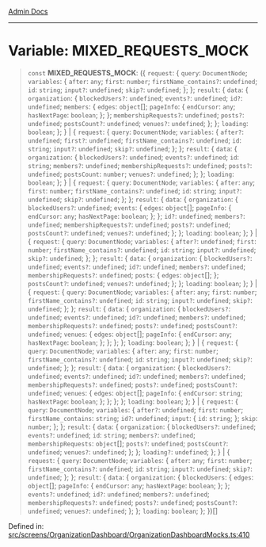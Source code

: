 [Admin Docs](/)

***

# Variable: MIXED\_REQUESTS\_MOCK

> `const` **MIXED\_REQUESTS\_MOCK**: (\{ `request`: \{ `query`: `DocumentNode`; `variables`: \{ `after`: `any`; `first`: `number`; `firstName_contains?`: `undefined`; `id`: `string`; `input?`: `undefined`; `skip?`: `undefined`; \}; \}; `result`: \{ `data`: \{ `organization`: \{ `blockedUsers?`: `undefined`; `events?`: `undefined`; `id?`: `undefined`; `members`: \{ `edges`: `object`[]; `pageInfo`: \{ `endCursor`: `any`; `hasNextPage`: `boolean`; \}; \}; `membershipRequests?`: `undefined`; `posts?`: `undefined`; `postsCount?`: `undefined`; `venues?`: `undefined`; \}; \}; `loading`: `boolean`; \}; \} \| \{ `request`: \{ `query`: `DocumentNode`; `variables`: \{ `after?`: `undefined`; `first?`: `undefined`; `firstName_contains?`: `undefined`; `id`: `string`; `input?`: `undefined`; `skip?`: `undefined`; \}; \}; `result`: \{ `data`: \{ `organization`: \{ `blockedUsers?`: `undefined`; `events?`: `undefined`; `id`: `string`; `members?`: `undefined`; `membershipRequests?`: `undefined`; `posts?`: `undefined`; `postsCount`: `number`; `venues?`: `undefined`; \}; \}; `loading`: `boolean`; \}; \} \| \{ `request`: \{ `query`: `DocumentNode`; `variables`: \{ `after`: `any`; `first`: `number`; `firstName_contains?`: `undefined`; `id`: `string`; `input?`: `undefined`; `skip?`: `undefined`; \}; \}; `result`: \{ `data`: \{ `organization`: \{ `blockedUsers?`: `undefined`; `events`: \{ `edges`: `object`[]; `pageInfo`: \{ `endCursor`: `any`; `hasNextPage`: `boolean`; \}; \}; `id?`: `undefined`; `members?`: `undefined`; `membershipRequests?`: `undefined`; `posts?`: `undefined`; `postsCount?`: `undefined`; `venues?`: `undefined`; \}; \}; `loading`: `boolean`; \}; \} \| \{ `request`: \{ `query`: `DocumentNode`; `variables`: \{ `after?`: `undefined`; `first`: `number`; `firstName_contains?`: `undefined`; `id`: `string`; `input?`: `undefined`; `skip?`: `undefined`; \}; \}; `result`: \{ `data`: \{ `organization`: \{ `blockedUsers?`: `undefined`; `events?`: `undefined`; `id?`: `undefined`; `members?`: `undefined`; `membershipRequests?`: `undefined`; `posts`: \{ `edges`: `object`[]; \}; `postsCount?`: `undefined`; `venues?`: `undefined`; \}; \}; `loading`: `boolean`; \}; \} \| \{ `request`: \{ `query`: `DocumentNode`; `variables`: \{ `after`: `any`; `first`: `number`; `firstName_contains?`: `undefined`; `id`: `string`; `input?`: `undefined`; `skip?`: `undefined`; \}; \}; `result`: \{ `data`: \{ `organization`: \{ `blockedUsers?`: `undefined`; `events?`: `undefined`; `id?`: `undefined`; `members?`: `undefined`; `membershipRequests?`: `undefined`; `posts?`: `undefined`; `postsCount?`: `undefined`; `venues`: \{ `edges`: `object`[]; `pageInfo`: \{ `endCursor`: `any`; `hasNextPage`: `boolean`; \}; \}; \}; \}; `loading`: `boolean`; \}; \} \| \{ `request`: \{ `query`: `DocumentNode`; `variables`: \{ `after`: `any`; `first`: `number`; `firstName_contains?`: `undefined`; `id`: `string`; `input?`: `undefined`; `skip?`: `undefined`; \}; \}; `result`: \{ `data`: \{ `organization`: \{ `blockedUsers?`: `undefined`; `events?`: `undefined`; `id?`: `undefined`; `members?`: `undefined`; `membershipRequests?`: `undefined`; `posts?`: `undefined`; `postsCount?`: `undefined`; `venues`: \{ `edges`: `object`[]; `pageInfo`: \{ `endCursor`: `string`; `hasNextPage`: `boolean`; \}; \}; \}; \}; `loading`: `boolean`; \}; \} \| \{ `request`: \{ `query`: `DocumentNode`; `variables`: \{ `after?`: `undefined`; `first`: `number`; `firstName_contains`: `string`; `id?`: `undefined`; `input`: \{ `id`: `string`; \}; `skip`: `number`; \}; \}; `result`: \{ `data`: \{ `organization`: \{ `blockedUsers?`: `undefined`; `events?`: `undefined`; `id`: `string`; `members?`: `undefined`; `membershipRequests`: `object`[]; `posts?`: `undefined`; `postsCount?`: `undefined`; `venues?`: `undefined`; \}; \}; `loading?`: `undefined`; \}; \} \| \{ `request`: \{ `query`: `DocumentNode`; `variables`: \{ `after`: `any`; `first`: `number`; `firstName_contains?`: `undefined`; `id`: `string`; `input?`: `undefined`; `skip?`: `undefined`; \}; \}; `result`: \{ `data`: \{ `organization`: \{ `blockedUsers`: \{ `edges`: `object`[]; `pageInfo`: \{ `endCursor`: `any`; `hasNextPage`: `boolean`; \}; \}; `events?`: `undefined`; `id?`: `undefined`; `members?`: `undefined`; `membershipRequests?`: `undefined`; `posts?`: `undefined`; `postsCount?`: `undefined`; `venues?`: `undefined`; \}; \}; `loading`: `boolean`; \}; \})[]

Defined in: [src/screens/OrganizationDashboard/OrganizationDashboardMocks.ts:410](https://github.com/PalisadoesFoundation/talawa-admin/blob/main/src/screens/OrganizationDashboard/OrganizationDashboardMocks.ts#L410)

